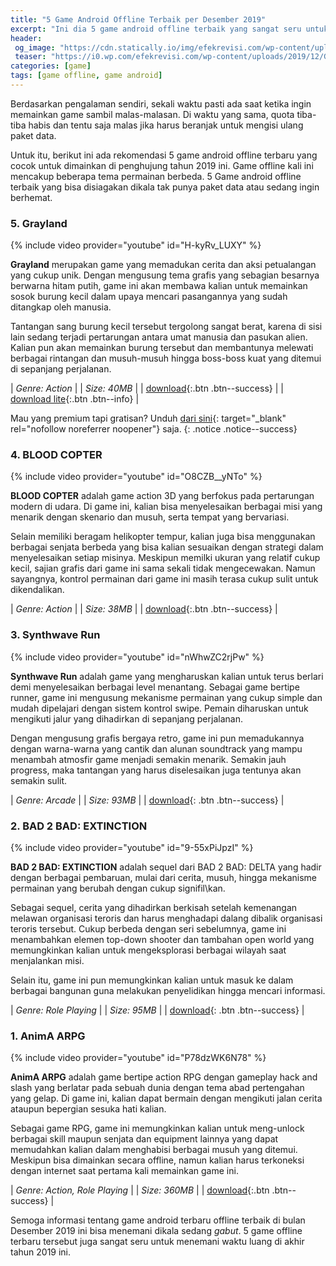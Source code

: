 ```yaml
---
title: "5 Game Android Offline Terbaik per Desember 2019"
excerpt: "Ini dia 5 game android offline terbaik yang sangat seru untuk menemani waktu luang nan gabut di akhir tahun 2019 ini"
header:
 og_image: "https://cdn.statically.io/img/efekrevisi.com/wp-content/uploads/2019/12/Game-Android-Offline-Terbaik-Desember-2019.jpg"
 teaser: "https://i0.wp.com/efekrevisi.com/wp-content/uploads/2019/12/Game-Android-Offline-Terbaik-Desember-2019.jpg?resize=345,255"
categories: [game]
tags: [game offline, game android]
---
```

Berdasarkan pengalaman sendiri, sekali waktu pasti ada saat ketika ingin memainkan game sambil malas-malasan. Di waktu yang sama, quota tiba-tiba habis dan tentu saja malas jika harus beranjak untuk mengisi ulang paket data.

Untuk itu, berikut ini ada rekomendasi 5 game android offline terbaru yang cocok untuk dimainkan di penghujung tahun 2019 ini. Game offline kali ini mencakup beberapa tema permainan berbeda. 5 Game android offline terbaik yang bisa disiagakan dikala tak punya paket data atau sedang ingin berhemat.

### 5. Grayland

{% include video provider="youtube" id="H-kyRv_LUXY" %}

**Grayland** merupakan game yang memadukan cerita dan aksi petualangan yang cukup unik. Dengan mengusung tema grafis yang sebagian besarnya berwarna hitam putih, game ini akan membawa kalian untuk memainkan sosok burung kecil dalam upaya mencari pasangannya yang sudah ditangkap oleh manusia.

Tantangan sang burung kecil tersebut tergolong sangat berat, karena di sisi lain sedang terjadi pertarungan antara umat manusia dan pasukan alien. Kalian pun akan memainkan burung tersebut dan membantunya melewati berbagai rintangan dan musuh-musuh hingga boss-boss kuat yang ditemui di sepanjang perjalanan.

| _Genre: Action_ |
| _Size: 40MB_ |
| [download](https://play.google.com/store/apps/details?id=com.OsOs.Grayland.Premium){:.btn .btn--success} |
| [download lite](https://play.google.com/store/apps/details?id=com.OsOs.Grayland){:.btn .btn--info} |

Mau yang premium tapi gratisan? Unduh [dari sini](https://mi.knoacc.org/dl/drive?id=Xxx&name=graylanPrem.apk&size=49MB){: target="_blank" rel="nofollow noreferrer noopener"} saja.
{: .notice .notice--success}

### 4. BLOOD COPTER

{% include video provider="youtube" id="O8CZB__yNTo" %}

**BLOOD COPTER** adalah game action 3D yang berfokus pada pertarungan modern di udara. Di game ini, kalian bisa menyelesaikan berbagai misi yang menarik dengan skenario dan musuh, serta tempat yang bervariasi. 

Selain memiliki beragam helikopter tempur, kalian juga bisa menggunakan berbagai senjata berbeda yang bisa kalian sesuaikan dengan strategi dalam menyelesaikan setiap misinya. Meskipun memilki ukuran yang relatif cukup kecil, sajian grafis dari game ini sama sekali tidak mengecewakan. Namun sayangnya, kontrol permainan dari game ini masih terasa cukup sulit untuk dikendalikan.

| _Genre: Action_ |
| _Size: 38MB_ |
| [download](https://play.google.com/store/apps/details?id=com.masilgames.BloodCopter){:.btn .btn--success} |

### 3. Synthwave Run

{% include video provider="youtube" id="nWhwZC2rjPw" %}

**Synthwave Run** adalah game yang mengharuskan kalian untuk terus berlari demi menyelesaikan berbagai level menantang. Sebagai game bertipe runner, game ini mengusung mekanisme permainan yang cukup simple dan mudah dipelajari dengan sistem kontrol swipe. Pemain diharuskan untuk mengikuti jalur yang dihadirkan di sepanjang perjalanan.

Dengan mengusung grafis bergaya retro, game ini pun memadukannya dengan warna-warna yang cantik dan alunan soundtrack yang mampu menambah atmosfir game menjadi semakin menarik. Semakin jauh progress, maka tantangan yang harus diselesaikan juga tentunya akan semakin sulit.

| _Genre: Arcade_ |
| _Size: 93MB_ |
| [download](https://play.google.com/store/apps/details?id=com.synthwave.run){: .btn .btn--success} |

### 2. BAD 2 BAD: EXTINCTION

{% include video provider="youtube" id="9-55xPiJpzI" %}

**BAD 2 BAD: EXTINCTION** adalah sequel dari BAD 2 BAD: DELTA yang hadir dengan berbagai pembaruan, mulai dari cerita, musuh, hingga mekanisme permainan yang berubah dengan cukup signifil\kan.

Sebagai sequel, cerita yang dihadirkan berkisah setelah kemenangan melawan organisasi teroris dan harus menghadapi dalang dibalik organisasi teroris tersebut. Cukup berbeda dengan seri sebelumnya, game ini menambahkan elemen top-down shooter dan tambahan open world yang memungkinkan kalian untuk mengeksplorasi berbagai wilayah saat menjalankan misi.

Selain itu, game ini pun memungkinkan kalian untuk masuk ke dalam berbagai bangunan guna melakukan penyelidikan hingga mencari informasi.

| _Genre: Role Playing_ |
| _Size: 95MB_ |
| [download](https://play.google.com/store/apps/details?id=com.dawinstone.b2be){: .btn .btn--success} |

### 1. AnimA ARPG

{% include video provider="youtube" id="P78dzWK6N78" %}

**AnimA ARPG** adalah game bertipe action RPG dengan gameplay hack and slash yang berlatar pada sebuah dunia dengan tema abad pertengahan yang gelap. Di game ini, kalian dapat bermain dengan mengikuti jalan cerita ataupun bepergian sesuka hati kalian.

Sebagai game RPG, game ini memungkinkan kalian untuk meng-unlock berbagai skill maupun senjata dan equipment lainnya yang dapat memudahkan kalian dalam menghabisi berbagai musuh yang ditemui. Meskipun bisa dimainkan secara offline, namun kalian harus terkoneksi dengan internet saat pertama kali memainkan game ini.

| _Genre: Action, Role Playing_ |
| _Size: 360MB_ |
| [download](https://play.google.com/store/apps/details?id=com.ExiliumGames.Anima){:.btn .btn--success} |

Semoga informasi tentang game android terbaru offline terbaik di bulan Desember 2019 ini bisa menemani dikala sedang _gabut_. 5 game offline terbaru tersebut juga sangat seru untuk menemani waktu luang di akhir tahun 2019 ini.
